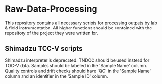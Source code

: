 # Raw-Data-Processing

This repository contains all necessary scripts for processing outputs by lab & field instrumentation. All higher functions should be contained with the repository of the project they were written for.

## Shimadzu TOC-V scripts
Shimadzu interpreter is deprecated. TNDOC should be used instead for TOC-V data.
Samples should be labeled in the 'Sample Name' column. Quality controls and drift checks should have 'QC' in the 'Sample Name' column and an identifier in the 'Sample ID' column.

